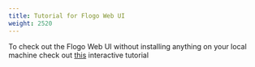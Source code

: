 ```yaml
---
title: Tutorial for Flogo Web UI
weight: 2520
---
```


To check out the Flogo Web UI without installing anything on your local machine check out [this](https://katacoda.com/retgits/scenarios/flogo-webui) interactive tutorial
